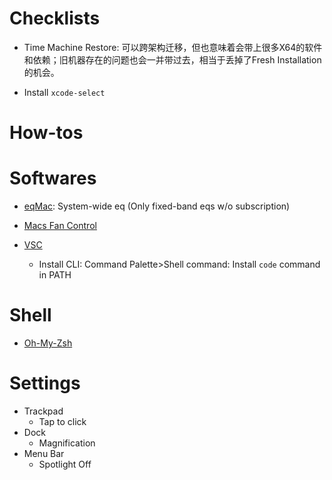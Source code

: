 # Checklists

- Time Machine Restore: 可以跨架构迁移，但也意味着会带上很多X64的软件和依赖；旧机器存在的问题也会一并带过去，相当于丢掉了Fresh Installation的机会。

- Install `xcode-select`


# How-tos

# Softwares

- [eqMac](https://github.com/bitgapp/eqMac/releases): System-wide eq  (Only fixed-band eqs w/o subscription)

- [Macs Fan Control](https://crystalidea.com/macs-fan-control)

- [VSC](https://code.visualstudio.com/download)
    - Install CLI: Command Palette>Shell command: Install `code` command in PATH

# Shell

- [Oh-My-Zsh](https://ohmyz.sh/#install)


# Settings

- Trackpad
    - Tap to click
- Dock
    - Magnification   
- Menu Bar
    - Spotlight Off
